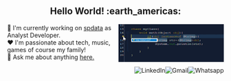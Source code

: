 <!--
**Josesmar/josesmar** is a ✨ _special_ ✨ repository because its `README.md` (this file) appears on your GitHub profile.

Here are some ideas to get you started:

- 🔭 I’m currently working on ...
- 🌱 I’m currently learning ...
- 👯 I’m looking to collaborate on ...
- 🤔 I’m looking for help with ...
- 💬 Ask me about ...
- 📫 How to reach me: ...
- 😄 Pronouns: ...
- ⚡ Fun fact: ...
-->

<h2 align="center">Hello World! :earth_americas:</h2>

<a href="#">
    <img src="https://github.com/Josesmar/josesmar/blob/main/coding.gif" title="day++" width="245px" height="88" align="right" alt="Routine">
</a>

:department_store: I'm currently working on <a href="https://spdata.com.br/">spdata</a> as Analyst Developer.
<br />
:heart: I'm passionate about tech, music, games of course my family!
<br />
:speech_balloon: Ask me about anything <a href="https://github.com/Josesmar/josesmar/issues">here.</a>
<br />


<a href="https://api.whatsapp.com/send?phone=5531991409937">
    <img src="https://img.shields.io/badge/-Whatsapp-4CA143?style=flat&labelColor=4CA143&logo=whatsapp&logoColor=white" title="Text me" align="right" alt="Whatsapp">
</a>

<a href="mailto:josesmargds@gmail.com">
    <img src="https://img.shields.io/badge/-Gmail-c14438?style=flat&logo=Gmail&logoColor=white" title="Send me an email" align="right" alt="Gmail">
</a>

<a href="https://www.linkedin.com/in/josesmar">
    <img src="https://img.shields.io/badge/-LinkedIn-blue?style=flat&logo=Linkedin&logoColor=white" title="My Social Network" align="right" alt="LinkedIn">
</a>

